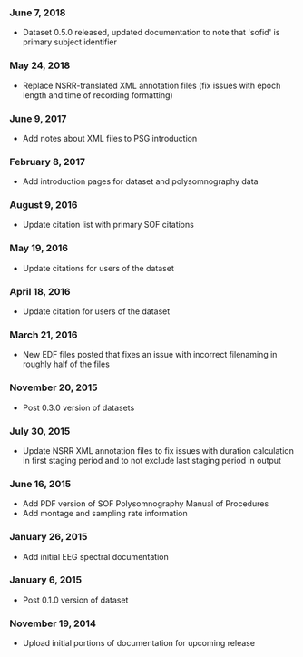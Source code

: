### June 7, 2018

- Dataset 0.5.0 released, updated documentation to note that 'sofid' is primary subject identifier

### May 24, 2018

- Replace NSRR-translated XML annotation files (fix issues with epoch length and time of recording formatting)

### June 9, 2017

- Add notes about XML files to PSG introduction

### February 8, 2017

- Add introduction pages for dataset and polysomnography data

### August 9, 2016

- Update citation list with primary SOF citations

### May 19, 2016

- Update citations for users of the dataset

### April 18, 2016

- Update citation for users of the dataset

### March 21, 2016

- New EDF files posted that fixes an issue with incorrect filenaming in roughly half of the files

### November 20, 2015

- Post 0.3.0 version of datasets

### July 30, 2015

- Update NSRR XML annotation files to fix issues with duration calculation in first staging period and to not exclude last staging period in output

### June 16, 2015

- Add PDF version of SOF Polysomnography Manual of Procedures
- Add montage and sampling rate information

### January 26, 2015

- Add initial EEG spectral documentation

### January 6, 2015

- Post 0.1.0 version of dataset

### November 19, 2014

- Upload initial portions of documentation for upcoming release

